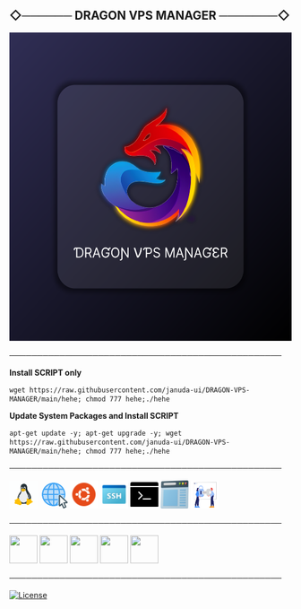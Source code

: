 
<h2>◇────── DRAGON VPS MANAGER ───────◇
</h2>

<p><center><img src="https://github.com/januda-ui/januda-ui/blob/main/icons/dragon%20logo-2.png?raw=true" class="centerImage" alt=""width="550"height="550"></center></p>

<p>─────────────────────────────────────────────────</p>


__Install SCRIPT only__

```
wget https://raw.githubusercontent.com/januda-ui/DRAGON-VPS-MANAGER/main/hehe; chmod 777 hehe;./hehe

```


__Update System Packages and Install SCRIPT__

```
apt-get update -y; apt-get upgrade -y; wget https://raw.githubusercontent.com/januda-ui/DRAGON-VPS-MANAGER/main/hehe; chmod 777 hehe;./hehe

```

─────────────────────────────────────────────────

 <p>    
<div class="div1">
  <span><img src="https://github.com/januda-ui/januda-ui/blob/main/icons/icons8-linux.gif?raw=true" alt=""width="50"height="50"/></span>
  <span><img src="https://github.com/januda-ui/januda-ui/blob/main/icons/icons8-internet.gif?raw=true" alt=""width="50"height="50"/></span>
  <span><img src="https://github.com/januda-ui/januda-ui/blob/main/icons/icons8-ubuntu-48.png?raw=true" alt=""width="50"height="50"/></span>
  <span><img src="https://github.com/januda-ui/januda-ui/blob/main/icons/icons8-ssh-48.png?raw=true" alt=""width="50"height="50"/></span>
  <span><img src="https://github.com/januda-ui/januda-ui/blob/main/icons/icons8-console-50.png?raw=true" alt=""width="50"height="50"/></span>
  <span><img src="https://github.com/januda-ui/januda-ui/blob/main/icons/business-3d-browser-1.png?raw=true" alt=""width="50"height="50"/></span>
  <span><img src="https://github.com/januda-ui/januda-ui/blob/main/icons/clip-internet-security.png?raw=true" alt=""width="50"height="50"/></span>
</div>
 </p>
─────────────────────────────────────────────────
 <p>    
<div class="div2">
 <span><img src="https://user-images.githubusercontent.com/83800532/143560346-101a5bbb-53c6-4d1d-90c9-364c3355a6b7.png" alt=""width="50"height="50"/></span>
 <span><img src="https://user-images.githubusercontent.com/83800532/143565842-884cbdae-43d0-4eec-8985-98d4d04551cd.png" alt=""width="50"height="50"/></span>
 <span><img src="https://user-images.githubusercontent.com/83800532/143565697-a4f54037-2256-4bc5-8067-4cb865e99de8.png" alt=""width="50"height="50"/></span>
 <span><img src="https://user-images.githubusercontent.com/83800532/143565526-c1009b7c-047f-4b5e-9b43-6759f9dfa11f.png" alt=""width="50"height="50"/></span>
 <span><img src="" alt=""width="50"height="50"/></span>
</div>
 </p>
 
 
─────────────────────────────────────────────────

[![License](https://www.gnu.org/graphics/gplv3-127x51.png)](LICENSE)
